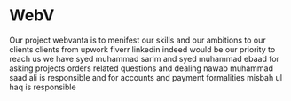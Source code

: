 # WebV
Our project webvanta is to menifest our skills and our ambitions to our clients 
clients from upwork fiverr linkedin indeed would be our priority
to reach us we have syed muhammad sarim and syed muhammad ebaad 
for asking projects orders related questions and dealing nawab muhammad saad ali is responsible 
and for accounts and payment formalities misbah ul haq is responsible
